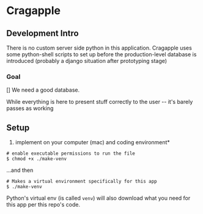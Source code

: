 
# Cragapple

## Development Intro
There is no custom server side python in this application.  Cragapple uses some python-shell scripts to set up before the production-level database is introduced (probably a django situation after prototyping stage)

### Goal
[] We need a good database.  

While everything is here to present stuff correctly to the user -- it's barely passes as working


## Setup

1. implement on your computer (mac) and coding environment*


```
# enable executable permissions to run the file
$ chmod +x ./make-venv
```

...and then

```
# Makes a virtual environment specifically for this app
$ ./make-venv
```

Python's virtual env (is called `venv`) will also download what you need for this app per this repo's code.

